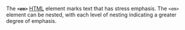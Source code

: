 The **`<em>`** [HTML](https://developer.mozilla.org/en-US/docs/Web/HTML) element marks text that has stress emphasis. The `<em>` element can be nested, with each level of nesting indicating a greater degree of emphasis.
